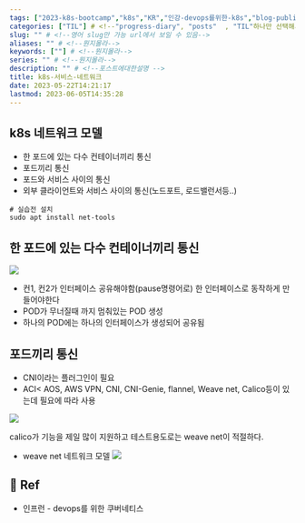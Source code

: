 ```yaml
---
tags: ["2023-k8s-bootcamp","k8s","KR","인강-devops를위한-k8s","blog-published"] 
categories: ["TIL"] # <!--"progress-diary", "posts"  , "TIL"하나만 선택해서보셈 -->
slug: "" # <!--영어 slug만 가능 url에서 보일 수 있음-->
aliases: "" # <!--뭔지몰라-->
keywords: [""] # <!--뭔지몰라-->
series: "" # <!--뭔지몰라-->
description: "" # <!--포스트에대한설명 -->
title: k8s-서비스-네트워크
date: 2023-05-22T14:21:17
lastmod: 2023-06-05T14:35:28
---
```


## k8s 네트워크 모델
- 한 포드에 있는 다수 컨테이너끼리 통신
- 포드끼리 통신
- 포드와 서비스 사이의 통신
- 외부 클라이언트와 서비스 사이의 통신(노드포트, 로드밸런서등..)

```
# 실습전 설치
sudo apt install net-tools
```

## 한 포드에 있는 다수 컨테이너끼리 통신

![](https://i.imgur.com/DaBJSGF.png)

- 컨1, 컨2가 인터페이스 공유해야함(pause명령어로) 한 인터페이스로 동작하게 만들어야한다
- POD가 무너질때 까지 멈춰있는 POD 생성
- 하나의 POD에는 하나의 인터페이스가 생성되어 공유됨



##  포드끼리 통신

- CNI이라는 플러그인이 필요
- ACI< AOS, AWS VPN, CNI, CNI-Genie, flannel, Weave net, Calico등이 있는데 필요에 따라 사용

![](https://i.imgur.com/5VXIffH.png)

calico가 기능을 제일 많이 지원하고  테스트용도로는 weave net이 적절하다. 



- weave net 네트워크 모델
![](https://i.imgur.com/MLvNsoi.png)





## 📑 Ref
- 인프런 - devops를 위한 쿠버네티스
